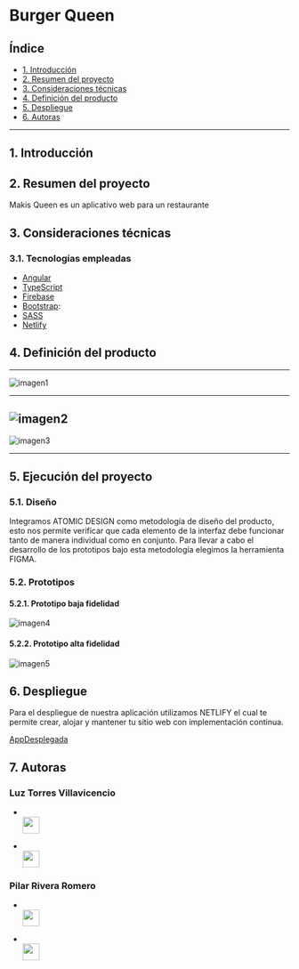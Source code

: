 # Burger Queen

## Índice

- [1. Introducción]()
- [2. Resumen del proyecto]()
- [3. Consideraciones técnicas ]()
- [4. Definición del producto]()
- [5. Despliegue]()
- [6. Autoras]()

---

## 1. Introducción

## 2. Resumen del proyecto

Makis Queen es un aplicativo web para un restaurante

## 3. Consideraciones técnicas

### 3.1. Tecnologías empleadas

- <a href="https://angular.io/">Angular</a>
- <a href="https://www.typescriptlang.org/">TypeScript</a>
- <a href="https://firebase.google.com/docs?authuser=0&hl=es">Firebase</a>
- <a href="https://getbootstrap.com/docs/5.1/getting-started/introduction/">Bootstrap</a>:
- <a href="https://sass-lang.com/documentation">SASS</a>
- <a href="https://www.netlify.com/">Netlify</a>

## 4. Definición del producto

---

![imagen1](./my-app/src/assets/img/1.png)

---

## ![imagen2](./my-app/src/assets/img/2.png)

![imagen3](./my-app/src/assets/img/3.png)

---

## 5. Ejecución del proyecto

### 5.1. Diseño

Integramos ATOMIC DESIGN como metodología de diseño del producto, esto nos permite verificar que cada elemento de la interfaz debe funcionar tanto de manera individual como en conjunto. Para llevar a cabo el desarrollo de los prototipos bajo esta metodología elegimos la herramienta FIGMA.

### 5.2. Prototipos

#### 5.2.1. Prototipo baja fidelidad

![imagen4](./my-app/src/assets/img/prototipo_baja_fidelidad.PNG)

#### 5.2.2. Prototipo alta fidelidad

![imagen5](./my-app/src/assets/img/prototipo_alta_fidelidad.PNG)

## 6. Despliegue

Para el despliegue de nuestra aplicación utilizamos NETLIFY el cual te permite crear, alojar y mantener tu sitio web con implementación continua.

[AppDesplegada]()

## 7. Autoras

### Luz Torres Villavicencio

- <code><a href = "https://www.linkedin.com/in/luz-elanny-torres-villavicencio-590745183/"> <img height="30" src="https://img.icons8.com/fluent/48/000000/linkedin.png"/></a></code>

- <code><a href = "https://github.com/ElannyTorres"> <img height="30" src="https://cdn-icons-png.flaticon.com/512/25/25231.png"/> </a></code>

### Pilar Rivera Romero

- <code><a href = "https://www.linkedin.com/in/pilar-rivera-romero/"> <img height="30" src="https://img.icons8.com/fluent/48/000000/linkedin.png"/> </a></code>

- <code><a href = "https://github.com/MopiRiro"> <img height="30" src="https://cdn-icons-png.flaticon.com/512/25/25231.png"/> </a></code>
